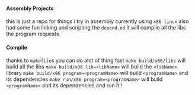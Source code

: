 #### Assembly Projects
this is just a repo for things i try in assembly
currently using `x86 linux`
also had some fun linking and scripting the `depend.od`
it will compile all the libs the program requests
#### Compile
thanks to `makefile`s you can do alot of thing fast
`make build/x86/libs` will build all the libs
`make build/x86 lib=<libName>` will build the `<libName>` library
`make build/x86 program=<programName>` will build `<programName>` and its dependencies
`make run/x86 program=<programName>` will build `<programName>` and its dependencies and run it !